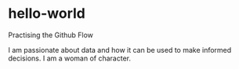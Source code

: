 # hello-world
Practising the Github Flow

I am passionate about data and how it can be used to make informed decisions.
I am a woman of character.
